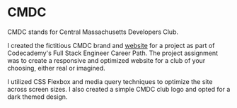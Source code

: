 # CMDC

CMDC stands for Central Massachusetts Developers Club.

I created the fictitious CMDC brand and <a href="https://user5142.github.io/CMDC/" target="_blank">website</a> for a project as part of Codecademy's Full Stack Engineer Career Path. The project assignment was to create a responsive and optimized website for a club of your choosing, either real or imagined.

I utilized CSS Flexbox and media query techniques to optimize the site across screen sizes. I also created a simple CMDC club logo and opted for a dark themed design.
